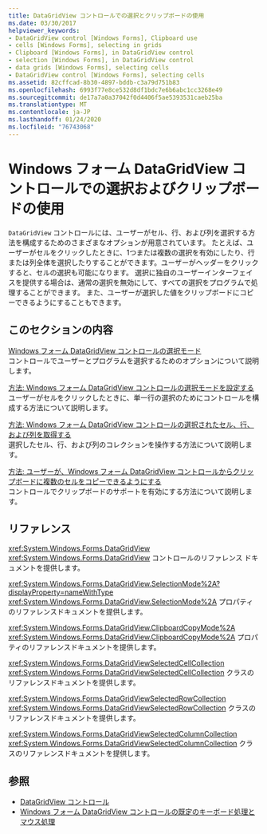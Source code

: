 ```yaml
---
title: DataGridView コントロールでの選択とクリップボードの使用
ms.date: 03/30/2017
helpviewer_keywords:
- DataGridView control [Windows Forms], Clipboard use
- cells [Windows Forms], selecting in grids
- Clipboard [Windows Forms], in DataGridView control
- selection [Windows Forms], in DataGridView control
- data grids [Windows Forms], selecting cells
- DataGridView control [Windows Forms], selecting cells
ms.assetid: 82cffcad-8b30-4897-bddb-c3a79d751b83
ms.openlocfilehash: 6993f77e8ce532d8df1bdc7e6b6abc1cc3268e49
ms.sourcegitcommit: de17a7a0a37042f0d4406f5ae5393531caeb25ba
ms.translationtype: MT
ms.contentlocale: ja-JP
ms.lasthandoff: 01/24/2020
ms.locfileid: "76743068"
---
```

# <a name="selection-and-clipboard-use-with-the-windows-forms-datagridview-control"></a>Windows フォーム DataGridView コントロールでの選択およびクリップボードの使用
`DataGridView` コントロールには、ユーザーがセル、行、および列を選択する方法を構成するためのさまざまなオプションが用意されています。 たとえば、ユーザーがセルをクリックしたときに、1つまたは複数の選択を有効にしたり、行または列全体を選択したりすることができます。ユーザーがヘッダーをクリックすると、セルの選択も可能になります。 選択に独自のユーザーインターフェイスを提供する場合は、通常の選択を無効にして、すべての選択をプログラムで処理することができます。 また、ユーザーが選択した値をクリップボードにコピーできるようにすることもできます。  
  
## <a name="in-this-section"></a>このセクションの内容  
 [Windows フォーム DataGridView コントロールの選択モード](selection-modes-in-the-windows-forms-datagridview-control.md)  
 コントロールでユーザーとプログラムを選択するためのオプションについて説明します。  
  
 [方法: Windows フォーム DataGridView コントロールの選択モードを設定する](how-to-set-the-selection-mode-of-the-windows-forms-datagridview-control.md)  
 ユーザーがセルをクリックしたときに、単一行の選択のためにコントロールを構成する方法について説明します。  
  
 [方法: Windows フォーム DataGridView コントロールの選択されたセル、行、および列を取得する](selected-cells-rows-and-columns-datagridview.md)  
 選択したセル、行、および列のコレクションを操作する方法について説明します。  
  
 [方法: ユーザーが、Windows フォーム DataGridView コントロールからクリップボードに複数のセルをコピーできるようにする](enable-users-to-copy-multiple-cells-to-the-clipboard-datagridview.md)  
 コントロールでクリップボードのサポートを有効にする方法について説明します。  
  
## <a name="reference"></a>リファレンス  
 <xref:System.Windows.Forms.DataGridView>  
 <xref:System.Windows.Forms.DataGridView> コントロールのリファレンス ドキュメントを提供します。  
  
 <xref:System.Windows.Forms.DataGridView.SelectionMode%2A?displayProperty=nameWithType>  
 <xref:System.Windows.Forms.DataGridView.SelectionMode%2A> プロパティのリファレンスドキュメントを提供します。  
  
 <xref:System.Windows.Forms.DataGridView.ClipboardCopyMode%2A>  
 <xref:System.Windows.Forms.DataGridView.ClipboardCopyMode%2A> プロパティのリファレンスドキュメントを提供します。  
  
 <xref:System.Windows.Forms.DataGridViewSelectedCellCollection>  
 <xref:System.Windows.Forms.DataGridViewSelectedCellCollection> クラスのリファレンスドキュメントを提供します。  
  
 <xref:System.Windows.Forms.DataGridViewSelectedRowCollection>  
 <xref:System.Windows.Forms.DataGridViewSelectedRowCollection> クラスのリファレンスドキュメントを提供します。  
  
 <xref:System.Windows.Forms.DataGridViewSelectedColumnCollection>  
 <xref:System.Windows.Forms.DataGridViewSelectedColumnCollection> クラスのリファレンスドキュメントを提供します。  
  
## <a name="see-also"></a>参照

- [DataGridView コントロール](datagridview-control-windows-forms.md)
- [Windows フォーム DataGridView コントロールの既定のキーボード処理とマウス処理](default-keyboard-and-mouse-handling-in-the-windows-forms-datagridview-control.md)
